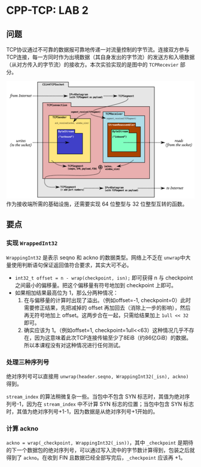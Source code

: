 # CPP-TCP: LAB 2

## 问题

TCP协议通过不可靠的数据报可靠地传递一对流量控制的字节流。连接双方参与TCP连接，每一方同时作为出境数据（其自身发出的字节流）的发送方和入境数据（从对方传入的字节流）的接收方。本次实验实现的是图中的 `TCPRecevier` 部分。

![1](img/1-1677402935038.png)作为接收端所需的基础设施，还需要实现 64 位整型与 32 位整型互转的函数。

## 要点

### 实现 `WrappedInt32`

`WrappingInt32` 是表示 seqno 和 ackno 的数据类型。网络上不乏在 `unwrap`中大量使用判断语句保证返回值符合要求，其实大可不必。

* `int32_t offset = n - wrap(checkpoint, isn);` 即可获得 n 与 checkpoint 之间最小的偏移量。把这个偏移量有符号地加到 checkpoint 上即可。
* 如果相加结果最高位为 1，那么分两种情况：
  1. 在与偏移量的计算时出现了溢出。（例如offset=-1, checkpoint=0）此时需要修正结果，先把减掉的 offset 再加回去（消除上一步的影响），然后再无符号地加上 offset。这两步合在一起，只需给结果加上 `1ull << 32` 即可。
  2. 确实应该为 1。（例如offset=1, checkpoint=1ull<<63）这种情况几乎不存在，因为这意味着此次TCP连接传输至少了8EiB（约86亿GiB）的数据。所以本课程没有对这种情况进行任何测试。

### 处理三种序列号

绝对序列号可以直接用 `unwrap(header.seqno, WrappingInt32(_isn), ackno)` 得到。

`stream_index` 的算法稍微复杂一些。当包中不包含 SYN 标志时，其值为绝对序列号-1，因为在 `stream_index` 中不计算 SYN 标志的位置；当包中包含 SYN 标志时，其值为绝对序列号+1-1，因为数据是从绝对序列号+1开始的。

### 计算 ackno

`ackno = wrap(_checkpoint, WrappingInt32(_isn))`，其中 `_checkpoint` 是期待的下一个数据包的绝对序列号，可以通过写入流中的字节数计算得到，包装之后就得到了 `ackno`。在收到 FIN 且数据已经全部写完后，`_checkpoint` 应该再 +1。



